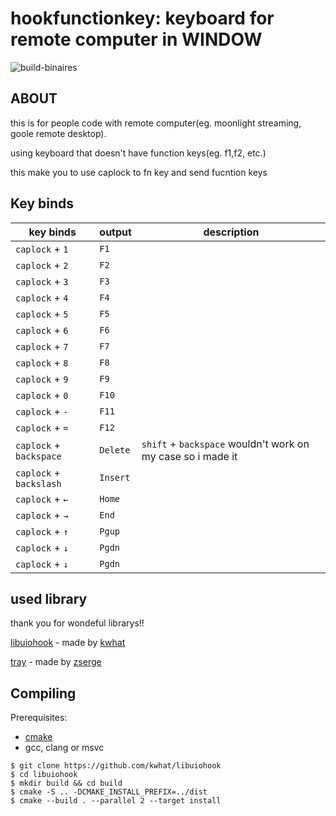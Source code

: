 hookfunctionkey: keyboard for remote computer in WINDOW
====================================================================

![build-binaires](https://github.com/kwhat/libuiohook/workflows/build-binaires/badge.svg)

## ABOUT

this is for people code with remote computer(eg. moonlight streaming, goole remote desktop).

using keyboard that doesn't have function keys(eg. f1,f2, etc.)

this make you to use caplock to fn key and send fucntion keys

## Key binds



| key binds         | output                        | description            | 
| ---------         | ----------------------------- | ---------------------- | 
| `caplock` + `1`   | `F1`                          |                        | 
| `caplock` + `2`   | `F2`                          |                        | 
| `caplock` + `3`   | `F3`                          |                        | 
| `caplock` + `4`   | `F4`                          |                        | 
| `caplock` + `5`   | `F5`                          |                        | 
| `caplock` + `6`   | `F6`                          |                        | 
| `caplock` + `7`   | `F7`                          |                        | 
| `caplock` + `8`   | `F8`                          |                        | 
| `caplock` + `9`   | `F9`                          |                        | 
| `caplock` + `0`   | `F10`                         |                        | 
| `caplock` + `-`   | `F11`                         |                        | 
| `caplock` + `=`   | `F12`                         |                        | 
| `caplock` + `backspace`   | `Delete`              | `shift` + `backspace` wouldn't work on my case so i made it | 
| `caplock` + `backslash`   | `Insert`              |                        | 
| `caplock` + `←`   | `Home`                        |                        | 
| `caplock` + `→`   | `End`                         |                        | 
| `caplock` + `↑`   | `Pgup`                        |                        | 
| `caplock` + `↓`   | `Pgdn`                        |                        | 
| `caplock` + `↓`   | `Pgdn`                        |                        | 


## used library
thank you for wondeful librarys!!

[libuiohook](https://github.com/kwhat/libuiohook) - made by [kwhat](https://github.com/kwhat)

[tray](https://github.com/zserge/tray) - made by [zserge](https://github.com/zserge/)

## Compiling
Prerequisites: 
 * [cmake](https://cmake.org)
 * gcc, clang or msvc

```
$ git clone https://github.com/kwhat/libuiohook
$ cd libuiohook
$ mkdir build && cd build
$ cmake -S .. -DCMAKE_INSTALL_PREFIX=../dist
$ cmake --build . --parallel 2 --target install  
```
